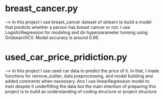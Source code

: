 # breast_cancer.py

--> In this project I use breast_cancer dataset of sklearn to build a model that predicts whether a person has breast cancer or not.
I use LogisticRegression for modeling and do hyperparameter tunning using GridsearchCV.
Model accuracy is around 0.96.

# used_car_price_pridiction.py

--> In this project I use used car data to predict the price of it. In that, I made functions for remove_outlier, data preprocessing, and model building and added comments when necessary.
Ans I use linearRegression model to train despite it underfitting the data but the main intention of preparing this project is to build an understanding of coding structure or  project structure

